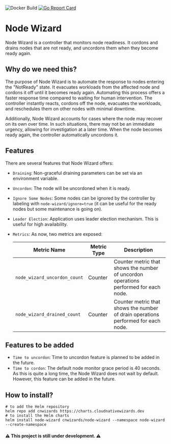 ![Docker Build](https://github.com/cnwizards/node-wizard/actions/workflows/main.yml/badge.svg?branch=main)
[![Go Report Card](https://goreportcard.com/badge/github.com/cnwizards/node-wizard)](https://goreportcard.com/report/github.com/cnwizards/node-wizard)
# Node Wizard
Node Wizard is a controller that monitors node readiness. It cordons and drains nodes that are not ready, and uncordons them when they become ready again.

## Why do we need this?
The purpose of Node Wizard is to automate the response to nodes entering the "NotReady" state. It evacuates workloads from the affected node and cordons it off until it becomes ready again. Automating this process offers a faster response time compared to waiting for human intervention. The controller instantly reacts, cordons off the node, evacuates the workloads, and reschedules them on other nodes with minimal downtime.

Additionally, Node Wizard accounts for cases where the node may recover on its own over time. In such situations, there may not be an immediate urgency, allowing for investigation at a later time. When the node becomes ready again, the controller automatically uncordons it.

## Features
There are several features that Node Wizard offers:

* `Draining`: Non-graceful draining parameters can be set via an environment variable.
* `Uncordon`: The node will be uncordoned when it is ready.
* `Ignore Some Nodes`: Some nodes can be ignored by the controller by labeling with `node-wizard/ignore=true` (it can be useful for the ready nodes but some maintenance is going on).
* `Leader Election`: Application uses leader election mechanism. This is useful for high availability.
* `Metrics`: As now, two metrics are exposed:
&nbsp;

    | Metric Name | Metric Type | Description |
    | ----------- | ----------- | ----------- |
    | `node_wizard_uncordon_count` | Counter | Counter metric that shows the number of uncordon operations performed for each node. |
    | `node_wizard_drained_count` | Counter | Counter metric that shows the number of drain operations performed for each node. |

## Features to be added
* `Time to uncordon`: Time to uncordon feature is planned to be added in the future.
* `Time to cordon`: The default node monitor grace period is 40 seconds. As this is quite a long time, the Node Wizard does not wait by default. However, this feature can be added in the future.

## How to install?
```
# to add the Helm repository
helm repo add cnwizards https://charts.cloudnativewizards.dev 
# to install the Helm charts
helm install node-wizard cnwizards/node-wizard --namespace node-wizard --create-namespace
```

#### ⚠️ This project is still under development. ⚠️